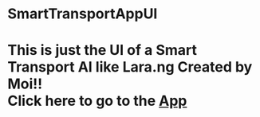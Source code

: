 # SmartTransportAppUI
<h1>This is just the UI of a Smart Transport AI like Lara.ng Created by Moi!!</h1.

<br>Click here to go to the <b><a href="https://hacktivist123.github.io/SmartTransportUI">App</a></b></br>
